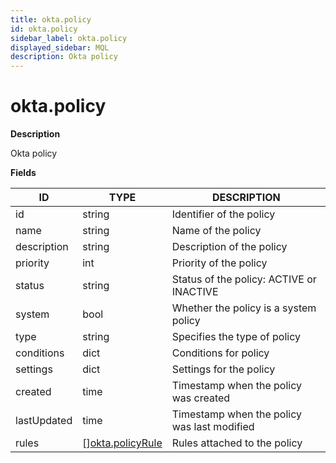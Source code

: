 ```yaml
---
title: okta.policy
id: okta.policy
sidebar_label: okta.policy
displayed_sidebar: MQL
description: Okta policy
---
```


# okta.policy

**Description**

Okta policy

**Fields**

| ID          | TYPE                                            | DESCRIPTION                                 |
| ----------- | ----------------------------------------------- | ------------------------------------------- |
| id          | string                                          | Identifier of the policy                    |
| name        | string                                          | Name of the policy                          |
| description | string                                          | Description of the policy                   |
| priority    | int                                             | Priority of the policy                      |
| status      | string                                          | Status of the policy: ACTIVE or INACTIVE    |
| system      | bool                                            | Whether the policy is a system policy       |
| type        | string                                          | Specifies the type of policy                |
| conditions  | dict                                            | Conditions for policy                       |
| settings    | dict                                            | Settings for the policy                     |
| created     | time                                            | Timestamp when the policy was created       |
| lastUpdated | time                                            | Timestamp when the policy was last modified |
| rules       | &#91;&#93;[okta.policyRule](okta.policyrule.md) | Rules attached to the policy                |
